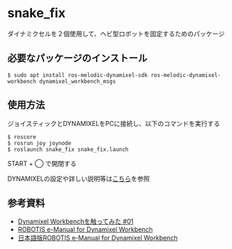 # snake_fix
ダイナミクセルを２個使用して、ヘビ型ロボットを固定するためのパッケージ

## 必要なパッケージのインストール
```
$ sudo apt install ros-melodic-dynamixel-sdk ros-melodic-dynamixel-workbench dynamixel_workbench_msgs
```

## 使用方法
ジョイスティックとDYNAMIXELをPCに接続し、以下のコマンドを実行する
```
$ roscore
$ rosrun joy joynode
$ roslaunch snake_fix snake_fix.launch
```
START + ◯ で開閉する

DYNAMIXELの設定や詳しい説明等は[こちら](https://emanual.robotis.com/docs/en/software/dynamixel/dynamixel_workbench_jp/)を参照

## 参考資料
- [Dynamixel Workbenchを触ってみた #01](http://dream-drive.net/2019/07/14/9402/)
- [ROBOTIS e-Manual for Dynamixel Workbench](https://emanual.robotis.com/docs/en/software/dynamixel/dynamixel_workbench/)
- [日本語版ROBOTIS e-Manual for Dynamixel Workbench](https://emanual.robotis.com/docs/en/software/dynamixel/dynamixel_workbench_jp/)
